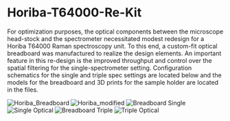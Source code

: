 # Horiba-T64000-Re-Kit

For optimization purposes, the optical components between the microscope head-stock
and the spectrometer necessitated modest redesign for a Horiba T64000 Raman spectroscopy unit. To this end, 
a custom-fit optical breadboard was manufactured to realize the design elements. 
An important feature in this re-design is the improved throughput and control over
the spatial filtering for the single-spectrometer setting. Configuration schematics for the single and triple spec
settings are located below and the models for the breadboard and 3D prints for the sample holder are located in the files. 


![Horiba_Breadboard](https://github.com/Dead-weight/Horiba-T64000-Re-Kit/assets/151807915/565ddc64-67ca-4fc3-b81b-20e7eeb74b83)
![Horiba_modified](https://github.com/Dead-weight/Horiba-T64000-Re-Kit/assets/151807915/d2dbc613-278c-4bc0-95e6-1408fb533bf1)
![Breadboard Single](https://github.com/Dead-weight/Horiba-T64000-Re-Kit/assets/151807915/1ccfd90c-71ad-4fef-8263-4265caa40201)
![Single Optical](https://github.com/Dead-weight/Horiba-T64000-Re-Kit/assets/151807915/e37f2277-15da-4ea7-ba2b-fa97cb9e7f59)
![Breadboard Triple](https://github.com/Dead-weight/Horiba-T64000-Re-Kit/assets/151807915/49493db1-b8d4-4f9c-8cc1-aa83037ca685)
![Triple Optical](https://github.com/Dead-weight/Horiba-T64000-Re-Kit/assets/151807915/0afbd426-5aab-47b2-9480-eeed47d2de06)

